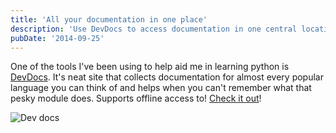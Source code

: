 ```yaml
---
title: 'All your documentation in one place'
description: 'Use DevDocs to access documentation in one central location'
pubDate: '2014-09-25'
---
```


One of the tools I've been using to help aid me in learning python is [DevDocs](http://devdocs.io/). It's neat site that collects documentation for almost every popular language you can think of and helps when you can't remember what that pesky module does. Supports offline access to! [Check it out](http://devdocs.io/)!

![Dev docs](/images/blog/all-your-documentation-in-one-place/1.jpg)